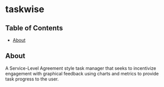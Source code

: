 # taskwise

## Table of Contents

-   [About](#about)

## About <a name = "about"></a>

A Service-Level Agreement style task manager that seeks to incentivize engagement with graphical feedback using charts and metrics to provide task progress to the user.
